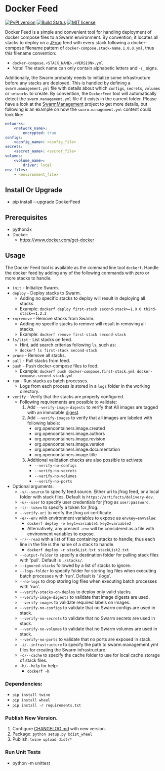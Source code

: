 # Docker Feed

[![PyPI version](https://badge.fury.io/py/DockerFeed.svg)](https://badge.fury.io/py/DockerFeed)
[![Build Status](https://travis-ci.com/DIPSAS/DockerFeed.svg?branch=master)](https://travis-ci.com/DIPSAS/DockerFeed)
[![MIT license](http://img.shields.io/badge/license-MIT-brightgreen.svg)](http://opensource.org/licenses/MIT)

Docker Feed is a simple and convenient tool for handling deployment of docker compose files to a Swarm environment.
By convention, it locates all stacks to deploy on a [JFrog](https://jfrog.com/) feed with every stack following a docker-compose filename pattern of `docker-compose.stack-name.1.0.0.yml`, thus this filename convention:
- `docker-compose.<STACK_NAME>.<VERSION>.yml`
- Note! The stack name can only contain alphabetic letters and `-`/`_` signs.

Additionally, the Swarm probably needs to initialize some infrastructure before any stacks are deployed. This is handled by defining a `swarm.management.yml` file with details about which `configs`, `secrets`, `volumes` or `networks` to create. By convention, the `DockerFeed` tool will automatically detect the `swarm.management.yml` file if it exists in the current folder.
Please have a look at the [SwarmManagement](https://github.com/DIPSAS/SwarmManagement) project to get more details, but following is an example on how the `swarm.management.yml` content could look like:

```yaml
networks:
    <network_name>: 
        encrypted: true
configs:
    <config_name>: <config_file>
secrets:
    <secret_name>: <secret_file>
volumes:
    <volume_name>:
        driver: local
env_files:
    - <environment_file>
```

## Install Or Upgrade
- pip install --upgrade DockerFeed

## Prerequisites
- python3x
- Docker:
  - https://www.docker.com/get-docker

## Usage
The Docker Feed tool is available as the command line tool `dockerf`.
Handle the docker feed by adding any of the following commands with zero or more stacks to handle.
- `init` - Initialize Swarm.
- `deploy` - Deploy stacks to Swarm.
    - Adding no specific stacks to deploy will result in deploying all stacks.
    - Example: `dockerf deploy first-stack second-stack>=1.0.0 third-stack==1.2.3`
- `rm`/`remove` - Remove stacks from Swarm.
    - Adding no specific stacks to remove will result in removing all stacks.
    - Example: `dockerf remove first-stack second-stack`
- `ls/list` - List stacks on feed.
    - Hint, add search criterias following `ls`, such as:
    - `dockerf ls first-stack second-stack`
- `prune` - Remove all stacks.
- `pull` - Pull stacks from feed.
- `push` - Push docker-compose files to feed.
    - Example: `dockerf push docker-compose.first-stack.yml docker-compose.second-stack.yml`
- `run` - Run stacks as batch processes.
    - Logs from each process is stored in a `logs` folder in the working directory. 
- `verify` - Verify that the stacks are properly configured.
    - Following requirements are possible to validate:
        1. Add `--verify-image-digests` to verify that All images are tagged with an immutable [digest](https://success.docker.com/article/images-tagging-vs-digests).
        2. Add `--verify-images` to verify that all images are labeled with following labels:
            - org.opencontainers.image.created
            - org.opencontainers.image.authors
            - org.opencontainers.image.revision
            - org.opencontainers.image.version
            - org.opencontainers.image.documentation
            - org.opencontainers.image.title
        3. Additional validation checks are also possible to activate:
            - `--verify-no-configs`
            - `--verify-no-secrets`
            - `--verify-no-volumes`
            - `--verify-no-ports`
- Optional arguments:
  - `-s/--source` to specify feed source. Either uri to jfrog feed, or a local folder with stack files. Default is `https://artifacts/delivery-dev`.
  - `-u/--user` to specify user credentials for jfrog as `user:password`.
  - `-t/--token` to specify a token for jfrog.
  - `--verify-uri` to verify the jfrog uri certificate.
  - `-e/--env` with environment variables to expose as `envKey=envValue`:
    - `dockerf deploy -e key1=variable1 key2=variable2`
    - Alternatively, any present `.env` will be considered as a file with environment variables to expose.
  - `-r/--read` with a list of files containing stacks to handle, thus each line in the file is the name of a stack to handle.
    - `dockerf deploy -r stackList.txt stackList2.txt`
  - `--output-folder` to specify a destination folder for pulling stack files with 'pull'. Default is `./stacks/`.
  - `--ignored-stacks` followed by a list of stacks to ignore.
  - `--logs-folder` to specify folder for storing log files when executing batch processes with 'run'. Default is './logs'.
  - `--no-logs` to drop storing log files when executing batch processes with 'run'.
  - `--verify-stacks-on-deploy` to deploy only valid stacks.
  - `--verify-image-digests` to validate that image digests are used.
  - `--verify-images` to validate required labels on images.
  - `--verify-no-configs` to validate that no Swarm configs are used in stack.
  - `--verify-no-secrets` to validate that no Swarm secrets are used in stack.
  - `--verify-no-volumes` to validate that no Swarm volumes are used in stack.
  - `--verify-no-ports` to validate that no ports are exposed in stack.
  - `-i/--infrastructure` to specify the path to swarm.management.yml files for creating the Swarm infrastructure.
  - `-c/--cache` to specify the cache folder to use for local cache storage of stack files. 
  - `-h/--help` for help:
    - `dockerf -h`

### Dependencies:
  - `pip install twine`
  - `pip install wheel`
  - `pip install -r requirements.txt`

### Publish New Version.
1. Configure [CHANGELOG.md](./CHANGELOG.md) with new version.
2. Package: `python setup.py bdist_wheel`
3. Publish: `twine upload dist/*`

### Run Unit Tests
- python -m unittest